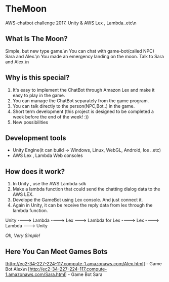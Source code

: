 # TheMoon
AWS-chatbot challenge 2017. Unity &amp; AWS Lex , Lambda..etc\n
## What Is **The Moon**?
Simple, but new type game.\n
You can chat with game-bot(called NPC) Sara and Alex.\n
You made an emergency landing on the moon. Talk to Sara and Alex.\n

## Why is this special?
1. It's easy to implement the ChatBot through Amazon Lex and make it easy to play in the game.
2. You can manage the ChatBot separately from the game program.
3. You can talk directly to the person(NPC,Bot..) in the game.
4. Short term development (this project is designed to be completed a week before the end of the week! :))
5. New possibilities


## Development tools 
- Unity Engine(it can build -> Windows, Linux, WebGL, Android, Ios ..etc)
- AWS Lex , Lambda Web consoles

## How does it work?
1. In Unity , use the AWS Lambda sdk
2. Make a lambda function that could send the chatting dialog data to the AWS LEX. 
3. Develope the GameBot using Lex console. And just connect it.
4. Again in Unity, it can be receive the reply data from lex through the lambda function.

Unity ----> Lambda ----> Lex ---> Lambda for Lex ----> Lex ----> Lambda ---> Unity


_Oh, Very Simple!_

## Here You Can Meet Games Bots
[http://ec2-34-227-224-117.compute-1.amazonaws.com/Alex.html] - Game Bot Alex\n
[http://ec2-34-227-224-117.compute-1.amazonaws.com/Sara.html] - Game Bot Sara

